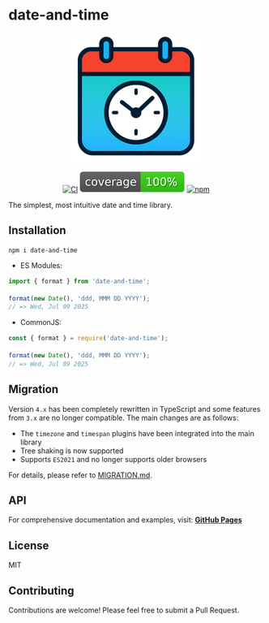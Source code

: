 # date-and-time

<div align="center">
  <img src="https://raw.githubusercontent.com/knowledgecode/date-and-time/refs/heads/master/logo.png" alt="date-and-time" width="256">
</div>

<div align="center">

[![CI](https://github.com/knowledgecode/date-and-time/actions/workflows/test.yml/badge.svg)](https://github.com/knowledgecode/date-and-time/actions/workflows/test.yml)
[![Coverage](https://raw.githubusercontent.com/knowledgecode/date-and-time/refs/heads/master/.github/badges/coverage.svg)](https://github.com/knowledgecode/date-and-time/actions/workflows/test.yml)
[![npm](https://img.shields.io/npm/v/date-and-time)](https://www.npmjs.com/package/date-and-time)

</div>

The simplest, most intuitive date and time library.

## Installation

```shell
npm i date-and-time
```

- ES Modules:

```typescript
import { format } from 'date-and-time';

format(new Date(), 'ddd, MMM DD YYYY');
// => Wed, Jul 09 2025
```

- CommonJS:

```typescript
const { format } = require('date-and-time');

format(new Date(), 'ddd, MMM DD YYYY');
// => Wed, Jul 09 2025
```

## Migration

Version `4.x` has been completely rewritten in TypeScript and some features from `3.x` are no longer compatible. The main changes are as follows:

- The `timezone` and `timespan` plugins have been integrated into the main library
- Tree shaking is now supported
- Supports `ES2021` and no longer supports older browsers

For details, please refer to [MIGRATION.md](https://github.com/knowledgecode/date-and-time/blob/master/docs/MIGRATION.md).

## API

For comprehensive documentation and examples, visit: **[GitHub Pages](https://knowledgecode.github.io/date-and-time/)**

## License

MIT

## Contributing

Contributions are welcome! Please feel free to submit a Pull Request.

